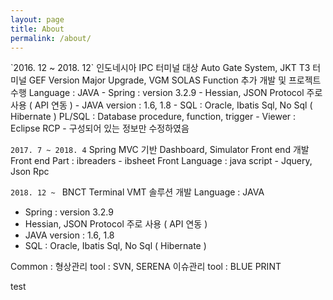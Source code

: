 ```yaml
---
layout: page
title: About
permalink: /about/
---
```



<html>
`2016. 12 ~ 2018. 12`
인도네시아 IPC 터미널 대상 Auto Gate System, 
JKT T3 터미널 GEF Version Major Upgrade, VGM SOLAS Function 추가 개발 및 프로젝트 수행
 Language : JAVA
  - Spring : version 3.2.9
  - Hessian, JSON Protocol 주로 사용 ( API 연동 )
  - JAVA version : 1.6, 1.8
  - SQL : Oracle, Ibatis Sql, No Sql ( Hibernate )
          PL/SQL : Database procedure, function, trigger
  - Viewer : Eclipse RCP - 구성되어 있는 정보만 수정하였음



`2017. 7 ~ 2018. 4`
Spring MVC 기반 Dashboard, Simulator Front end 개발 
 Front end Part : ibreaders - ibsheet 
 Front Language : java script - Jquery, Json Rpc



`2018. 12 ~ `
BNCT Terminal VMT 솔루션 개발 
 Language : JAVA
  - Spring : version 3.2.9
  - Hessian, JSON Protocol 주로 사용 ( API 연동 )
  - JAVA version : 1.6, 1.8
  - SQL : Oracle, Ibatis Sql, No Sql ( Hibernate )


Common : 
형상관리 tool : SVN, SERENA 
이슈관리 tool : BLUE PRINT

<!DOCTYPE html>
<html>
  <body>
   <div> test </div>
  </body>
</html>
